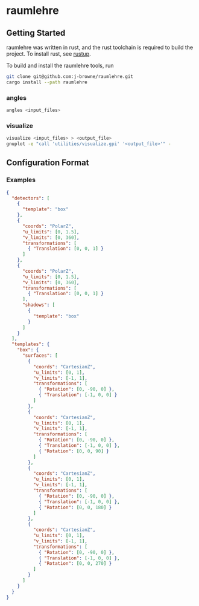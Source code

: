 # raumlehre

## Getting Started

raumlehre was written in rust, and the rust toolchain is required to build the
project. To install rust, see [rustup].

To build and install the raumlehre tools, run
```sh
git clone git@github.com:j-browne/raumlehre.git
cargo install --path raumlehre
```

### angles

```sh
angles <input_files>
```

### visualize

```sh
visualize <input_files> > <output_file>
gnuplot -e "call 'utilities/visualize.gpi' '<output_file>'" -
```

## Configuration Format

### Examples

```json
{
  "detectors": [
    {
      "template": "box"
    },
    {
      "coords": "PolarZ",
      "u_limits": [0, 1.5],
      "v_limits": [0, 360],
      "transformations": [
        { "Translation": [0, 0, 1] }
      ]
    },
    {
      "coords": "PolarZ",
      "u_limits": [0, 1.5],
      "v_limits": [0, 360],
      "transformations": [
        { "Translation": [0, 0, 1] }
      ],
      "shadows": [
        {
          "template": "box"
        }
      ]
    }
  ],
  "templates": {
    "box": {
      "surfaces": [
        {
          "coords": "CartesianZ",
          "u_limits": [0, 1],
          "v_limits": [-1, 1],
          "transformations": [
            { "Rotation": [0, -90, 0] },
            { "Translation": [-1, 0, 0] }
          ]
        },
        {
          "coords": "CartesianZ",
          "u_limits": [0, 1],
          "v_limits": [-1, 1],
          "transformations": [
            { "Rotation": [0, -90, 0] },
            { "Translation": [-1, 0, 0] },
            { "Rotation": [0, 0, 90] }
          ]
        },
        {
          "coords": "CartesianZ",
          "u_limits": [0, 1],
          "v_limits": [-1, 1],
          "transformations": [
            { "Rotation": [0, -90, 0] },
            { "Translation": [-1, 0, 0] },
            { "Rotation": [0, 0, 180] }
          ]
        },
        {
          "coords": "CartesianZ",
          "u_limits": [0, 1],
          "v_limits": [-1, 1],
          "transformations": [
            { "Rotation": [0, -90, 0] },
            { "Translation": [-1, 0, 0] },
            { "Rotation": [0, 0, 270] }
          ]
        }
      ]
    }
  }
}
```

[rustup]: https://rustup.rs
